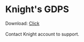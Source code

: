 # Knight's GDPS
Download: [Click](https://www.mediafire.com/file/sonqxbdb4hinp4f/kgdps_2.111.apk/file)<br></br>
Contact Knight account to support.
